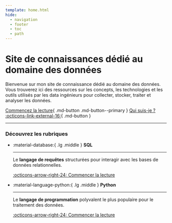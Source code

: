 ```yaml
---
template: home.html
hide:
  - navigation
  - footer
  - toc
  - path
---
```


# Site de connaissances dédié au **domaine des données**

Bienvenue sur mon site de connaissance dédié au domaine des données.  
Vous trouverez ici des ressources sur les concepts, les technologies et les outils utilisés par les data ingénieurs pour collecter, stocker, traiter et analyser les données.

[Commencez la lecture](sql/getting-started/intro){ .md-button .md-button--primary }
[Qui suis-je ? :octicons-link-external-16:](https://www.linkedin.com/in/pierre-rochet){ .md-button }

---

### Découvrez les rubriques

<div class="grid cards" markdown>

<!-- prettier-ignore-start -->
-   :material-database:{ .lg .middle } __SQL__

    ---

    Le __langage de requêtes__ structurées pour interagir avec les bases de données relationnelles.

    [:octicons-arrow-right-24: Commencer la lecture](sql/getting-started/intro)

-   :material-language-python:{ .lg .middle } __Python__

    ---

    Le __langage de programmation__ polyvalent le plus populaire pour le traitement des données.


    [:octicons-arrow-right-24: Commencer la lecture](#)


<!-- prettier-ignore-end -->

</div>
